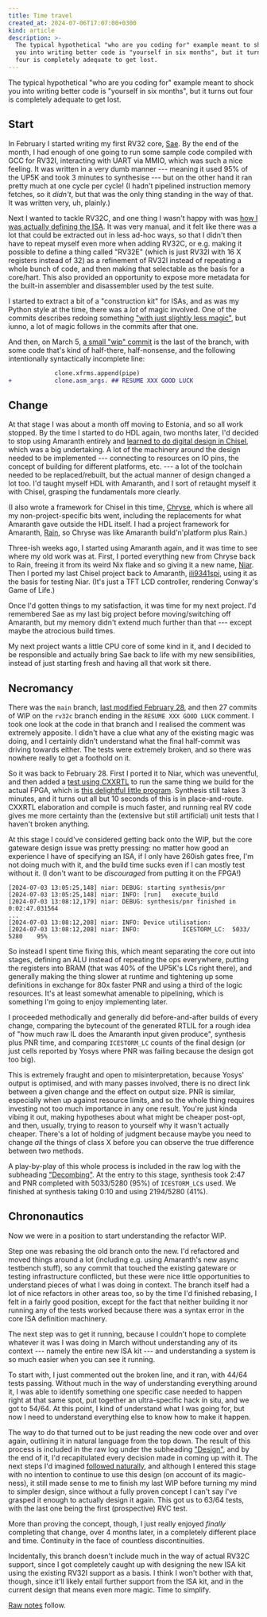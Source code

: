 ```yaml
---
title: Time travel
created_at: 2024-07-06T17:07:00+0300
kind: article
description: >-
  The typical hypothetical "who are you coding for" example meant to shock
  you into writing better code is "yourself in six months", but it turns out
  four is completely adequate to get lost.
---
```


<section id="top">

The typical hypothetical "who are you coding for" example meant to shock
you into writing better code is "yourself in six months", but it turns out
four is completely adequate to get lost.

</section>

<section id="start">

## Start

In February I started writing my first RV32 core, [Sae]. By the end of the
month, I had enough of one going to run some sample code compiled with GCC for
RV32I, interacting with UART via MMIO, which was such a nice feeling. It was
written in a very dumb manner --- meaning it used 95% of the UP5K and took 3
minutes to synthesise --- but on the other hand it ran pretty much at one cycle
per cycle! (I hadn't pipelined instruction memory fetches, so it _didn't_, but
that was the only thing standing in the way of that. It was written very, uh,
plainly.)

[Sae]: https://github.com/kivikakk/sae

Next I wanted to tackle RV32C, and one thing I wasn't happy with was [how I was
actually defining the ISA][isa-def]. It was very manual, and it felt like there
was a lot that could be extracted out in less ad-hoc ways, so that I didn't then
have to repeat myself even more when adding RV32C, or e.g. making it possible to
define a thing called "RV32E" (which is just RV32I with 16 X registers instead
of 32) as a refinement of RV32I instead of repeating a whole bunch of code, and
then making that selectable as the basis for a core/hart. This also provided an
opportunity to expose more metadata for the built-in assembler and disassembler
used by the test suite.

[isa-def]: https://github.com/kivikakk/sae/blob/4faae64a780bf0521fc8aa73bf8cc7b70add193c/sae/rtl/rv32.py

I started to extract a bit of a "construction kit" for ISAs, and as was my Python
style at the time, there was a _lot_ of magic involved. One of the commits describes
redoing something ["with just slightly less magic"][less-magic], but iunno, a lot
of magic follows in the commits after that one.

[less-magic]: https://github.com/kivikakk/sae/commit/d23fdd79a948a7cc1f4c1edc94295e4f4cfe6bff

And then, on March 5, [a small "wip" commit][wip] is the last of the branch, with
some code that's kind of half-there, half-nonsense, and the following intentionally 
syntactically incomplete line:

[wip]: https://github.com/kivikakk/sae/commit/666247bfea908253d2aa1aa5c2bd8b208fa231fd

```diff
             clone.xfrms.append(pipe)
+            clone.asm_args. ## RESUME XXX GOOD LUCK
```

</section>

<section id="change">

## Change

At that stage I was about a month off moving to Estonia, and so all work
stopped. By the time I started to do HDL again, two months later, I'd decided
to stop using Amaranth entirely and
[learned to do digital design in Chisel][chisel], which was a big undertaking.
A lot of the machinery around the design needed to be implemented --- connecting
to resources on IO pins, the concept of building for different platforms, etc.
--- a lot of the toolchain needed to be replaced/rebuilt, but the actual manner
of design changed a lot too. I'd taught myself HDL with Amaranth, and I sort
of retaught myself it with Chisel, grasping the fundamentals more clearly.

[chisel]: 0007-amaranth-to-chisel.html

(I also wrote a framework for Chisel in this time, [Chryse], which is where all
my non-project-specific bits went, including the replacements for what Amaranth
gave outside the HDL itself. I had a project framework for Amaranth, [Rain], so
Chryse was like Amaranth build'n'platform plus Rain.)

[Chryse]: https://github.com/kivikakk/chryse
[Rain]: https://github.com/charlottia/hdx#rain

Three-ish weeks ago, I started using Amaranth again, and it was time to see
where my old work was at. First, I ported everything new from Chryse back to
Rain, freeing it from its weird Nix flake and so giving it a new name, [Niar].
Then I ported my last Chisel project back to Amaranth, [ili9341spi], using it as
the basis for testing Niar. (It's just a TFT LCD controller, rendering Conway's
Game of Life.)

[Niar]: https://github.com/charlottia/niar
[ili9341spi]: https://github.com/kivikakk/ili9341spi

Once I'd gotten things to my satisfaction, it was time for my next project. I'd
remembered Sae as my last big project before moving/switching off Amaranth, but
my memory didn't extend much further than that --- except maybe the atrocious
build times.

My next project wants a little CPU core of some kind in it, and I decided to be
responsible and actually bring Sae back to life with my new sensibilities, instead
of just starting fresh and having all that work sit there.

</section>

<section id="necromancy">

<h2 title="Naturally sequent.">Necromancy</h2>

There was the `main` branch, [last modified February 28][main], and then 27
commits of WIP on the `rv32c` branch ending in the `RESUME XXX GOOD LUCK`
comment. I took one look at the code in that branch and I realised the comment
was extremely apposite. I didn't have a clue what any of the existing magic
was doing, and I certainly didn't understand what the final half-commit was
driving towards either. The tests were extremely broken, and so there was
nowhere really to get a foothold on it.

[main]: https://github.com/kivikakk/sae/commit/f67fec675ff137eba41ca636b9f04d981784a7a1

So it was back to February 28. First I ported it to Niar, which was uneventful,
and then added a [test using CXXRTL][cxxrtl] to run the same thing we build for
the actual FPGA, which is [this delightful little program][princess]. Synthesis
still takes 3 minutes, and it turns out all but 10 seconds of this is in
place-and-route. CXXRTL elaboration and compile is much faster, and running real
RV code gives me more certainty than the (extensive but still artificial) unit
tests that I haven't broken anything.

[cxxrtl]: https://github.com/kivikakk/sae/commit/e48cc2778003023fea6037908e0cc3f9b0eb57fb
[princess]: https://github.com/kivikakk/sae/blob/4faae64a780bf0521fc8aa73bf8cc7b70add193c/rv/shrimprw.c

At this stage I could've considered getting back onto the WIP, but the core
gateware design issue was pretty pressing: no matter how good an experience I
have of specifying an ISA, if I only have 260ish gates free, I'm not doing much
with it, and the build time sucks even if I can mostly test without it. (I don't
want to be _discouraged_ from putting it on the FPGA!)

```
[2024-07-03 13:05:25,148] niar: DEBUG: starting synthesis/pnr
[2024-07-03 13:05:25,148] niar: INFO: [run]   execute_build
[2024-07-03 13:08:12,179] niar: DEBUG: synthesis/pnr finished in 0:02:47.031564
...
[2024-07-03 13:08:12,208] niar: INFO: Device utilisation:
[2024-07-03 13:08:12,208] niar: INFO:            ICESTORM_LC:  5033/ 5280    95%
```

So instead I spent time fixing this, which meant separating the core out into
stages, defining an ALU instead of repeating the ops everywhere, putting the
registers into BRAM (that was 40% of the UP5K's LCs right there), and generally
making the thing slower at runtime and tightening up some definitions in
exchange for 80x faster PNR and using a third of the logic resources. It's at
least somewhat amenable to pipelining, which is something I'm going to enjoy
implementing later.

I proceeded methodically and generally did before-and-after builds of every
change, comparing the bytecount of the generated RTLIL for a rough idea of "how
much raw IL does the Amaranth input given produce", synthesis plus PNR time, and
comparing `ICESTORM_LC` counts of the final design (or just cells reported by
Yosys where PNR was failing because the design got too big).

This is extremely fraught and open to misinterpretation, because Yosys' output
is optimised, and with many passes involved, there is no direct link between a
given change and the effect on output size. PNR is similar, especially when up
against resource limits, and so the whole thing requires investing not too much
importance in any one result. You're just kinda vibing it out, making hypotheses
about what might be cheaper post-opt, and then, usually, trying to reason to
yourself why it wasn't actually cheaper. There's a lot of holding of judgment
because maybe you need to change _all_ the things of class X before you can
observe the true difference between two methods.

A play-by-play of this whole process is included in the raw log with the
subheading ["Decombing"](0009-time-travel-raw.html#decombing). At the entry
to this stage, synthesis took 2:47 and PNR completed with 5033/5280 (95%) of
`ICESTORM_LC`s used. We finished at synthesis taking 0:10 and using 2194/5280
(41%).

</section>

<section id="chrononautics">

## Chrononautics

Now we were in a position to start understanding the refactor WIP.

Step one was rebasing the old branch onto the new. I'd refactored and moved
things around a lot (including e.g. using Amaranth's new async testbench stuff),
so any commit that touched the existing gateware or testing infrastructure
conflicted, but these were nice little opportunities to understand pieces of
what I was doing in context. The branch itself had a lot of nice refactors
in other areas too, so by the time I'd finished rebasing, I felt in a fairly
good position, except for the fact that neither building it nor running any of
the tests worked because there was a syntax error in the core ISA definition
machinery.

The next step was to get it running, because I couldn't hope to complete
whatever it was I was doing in March without understanding any of its context
--- namely the entire new ISA kit --- and understanding a system is so much
easier when you can see it running.

To start with, I just commented out the broken line, and it ran, with 44/64
tests passing. Without much in the way of understanding everything around it, I
was able to identify something one specific case needed to happen right at that
same spot,  put together an ultra-specific hack in situ, and we got to 54/64.
At this point, I kind of understand what I was going for, but now I need to
understand everything else to know how to make it happen.

The way to do that turned out to be just reading the new code over and over
again, outlining it in natural language from the top down. The result of this
process is included in the raw log under the subheading ["Design"], and by the
end of it, I'd recapitulated every decision made in coming up with it. The next
steps I'd imagined [followed naturally], and although I entered this stage with
no intention to continue to use this design (on account of its magic-ness), it
still made sense to me to finish my last WIP before turning my mind to simpler
design, since without a fully proven concept I can't say I've grasped it enough
to actually design it again. This got us to 63/64 tests, with the last one being
the first (prospective) RVC test.

["Design"]: 0009-time-travel-raw.html#design
[followed naturally]: https://github.com/kivikakk/sae/commit/456f51b6c0e1aeff93e77b3cf34a5f97f2b2f660

More than proving the concept, though, I just really enjoyed _finally_
completing that change, over 4 months later, in a completely different place and
time. Continuity in the face of countless discontinuities.

Incidentally, this branch doesn't include much in the way of actual RV32C
support, since I got completely caught up with designing the new ISA kit using
the existing RV32I support as a basis. I think I won't bother with that, though,
since it'll likely entail further support from the ISA kit, and in the current
design that means even more magic. Time to simplify.

[Raw notes] follow.

[Raw notes]: 0009-time-travel-raw.html

</section>
